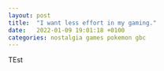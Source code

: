 ```yaml
---
layout: post
title:  "I want less effort in my gaming."
date:   2022-01-09 19:01:18 +0100
categories: nostalgia games pokemon gbc
---
```


TEst